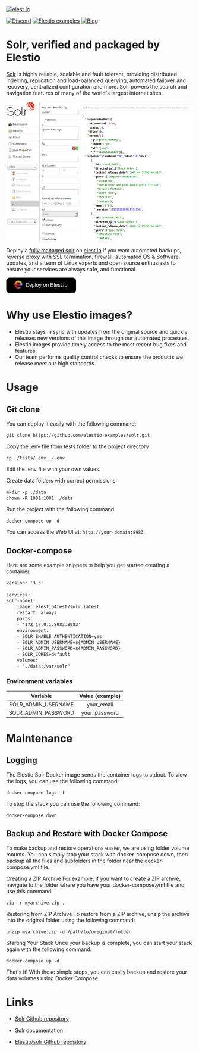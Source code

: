 <a href="https://elest.io">
  <img src="https://elest.io/images/elestio.svg" alt="elest.io" width="150" height="75">
</a>

[![Discord](https://img.shields.io/static/v1.svg?logo=discord&color=f78A38&labelColor=083468&logoColor=ffffff&style=for-the-badge&label=Discord&message=community)](https://discord.gg/4T4JGaMYrD "Get instant assistance and engage in live discussions with both the community and team through our chat feature.")
[![Elestio examples](https://img.shields.io/static/v1.svg?logo=github&color=f78A38&labelColor=083468&logoColor=ffffff&style=for-the-badge&label=github&message=open%20source)](https://github.com/elestio-examples "Access the source code for all our repositories by viewing them.")
[![Blog](https://img.shields.io/static/v1.svg?color=f78A38&labelColor=083468&logoColor=ffffff&style=for-the-badge&label=elest.io&message=Blog)](https://blog.elest.io "Latest news about elestio, open source software, and DevOps techniques.")

# Solr, verified and packaged by Elestio

[Solr](https://github.com/apache/solr-docker) is highly reliable, scalable and fault tolerant, providing distributed indexing, replication and load-balanced querying, automated failover and recovery, centralized configuration and more. Solr powers the search and navigation features of many of the world's largest internet sites.

<img src="https://github.com/elestio-examples/solr/raw/main/solr.png" alt="sole" width="800">

Deploy a <a target="_blank" href="https://elest.io/open-source/solr">fully managed solr</a> on <a target="_blank" href="https://elest.io/">elest.io</a> if you want automated backups, reverse proxy with SSL termination, firewall, automated OS & Software updates, and a team of Linux experts and open source enthusiasts to ensure your services are always safe, and functional.

[![deploy](https://github.com/elestio-examples/solr/raw/main/deploy-on-elestio.png)](https://dash.elest.io/deploy?source=cicd&social=dockerCompose&url=https://github.com/elestio-examples/solr)

# Why use Elestio images?

- Elestio stays in sync with updates from the original source and quickly releases new versions of this image through our automated processes.
- Elestio images provide timely access to the most recent bug fixes and features.
- Our team performs quality control checks to ensure the products we release meet our high standards.

# Usage

## Git clone

You can deploy it easily with the following command:

    git clone https://github.com/elestio-examples/solr.git

Copy the .env file from tests folder to the project directory

    cp ./tests/.env ./.env

Edit the .env file with your own values.

Create data folders with correct permissions

    mkdir -p ./data
    chown -R 1001:1001 ./data

Run the project with the following command

    docker-compose up -d

You can access the Web UI at: `http://your-domain:8983`

## Docker-compose

Here are some example snippets to help you get started creating a container.

    version: '3.3'

    services:
    solr-node1:
        image: elestio4test/solr:latest
        restart: always
        ports:
        - '172.17.0.1:8983:8983'
        environment:
        - SOLR_ENABLE_AUTHENTICATION=yes
        - SOLR_ADMIN_USERNAME=${ADMIN_USERNAME}
        - SOLR_ADMIN_PASSWORD=${ADMIN_PASSWORD}
        - SOLR_CORES=default
        volumes:
        - "./data:/var/solr"


### Environment variables

|        Variable        |  Value (example)  |
| :--------------------: | :---------------: |
| SOLR_ADMIN_USERNAME    | your_email        |
| SOLR_ADMIN_PASSWORD    | your_password     |


# Maintenance

## Logging

The Elestio Solr Docker image sends the container logs to stdout. To view the logs, you can use the following command:

    docker-compose logs -f

To stop the stack you can use the following command:

    docker-compose down

## Backup and Restore with Docker Compose

To make backup and restore operations easier, we are using folder volume mounts. You can simply stop your stack with docker-compose down, then backup all the files and subfolders in the folder near the docker-compose.yml file.

Creating a ZIP Archive
For example, if you want to create a ZIP archive, navigate to the folder where you have your docker-compose.yml file and use this command:

    zip -r myarchive.zip .

Restoring from ZIP Archive
To restore from a ZIP archive, unzip the archive into the original folder using the following command:

    unzip myarchive.zip -d /path/to/original/folder

Starting Your Stack
Once your backup is complete, you can start your stack again with the following command:

    docker-compose up -d

That's it! With these simple steps, you can easily backup and restore your data volumes using Docker Compose.

# Links

- <a target="_blank" href="https://github.com/apache/solr-docker">Solr Github repository</a>

- <a target="_blank" href="https://solr.apache.org/guide/solr/latest/index.html">Solr documentation</a>

- <a target="_blank" href="https://github.com/elestio-examples/solr">Elestio/solr Github repository</a>
